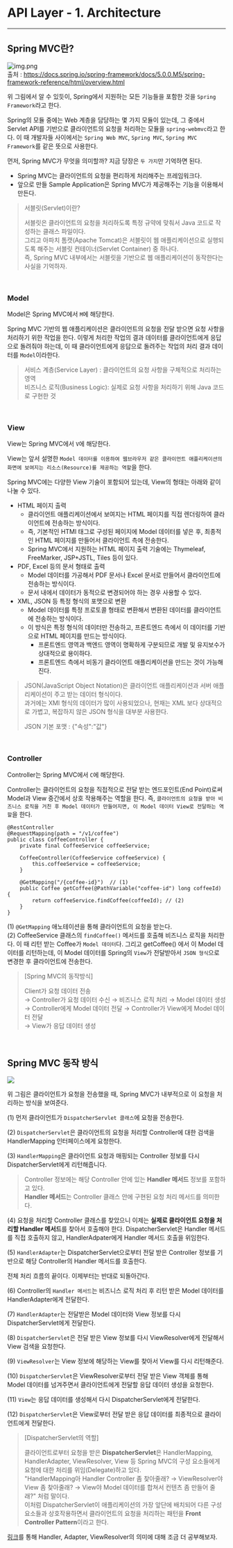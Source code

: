 # API Layer - 1. Architecture

___

## Spring MVC란?

![img.png](png/Module.png)  
출처 : https://docs.spring.io/spring-framework/docs/5.0.0.M5/spring-framework-reference/html/overview.html

위 그림에서 알 수 있듯이, Spring에서 지원하는 모든 기능들을 포함한 것을 `Spring Framework`라고 한다.

Spring의 모듈 중에는 Web 계층을 담당하는 몇 가지 모듈이 있는데, 그 중에서 Servlet API를 기반으로 클라이언트의 요청을 처리하는 모듈을 `spring-webmvc`라고 한다. 이 때 개발자들 사이에서는 `Spring Web MVC`, `Spring MVC`, `Spring MVC Framework`를 같은 뜻으로 사용한다.

먼저, Spring MVC가 무엇을 의미할까? 지금 당장은 `두 가지`만 기억하면 된다.
- Spring MVC는 클라이언트의 요청을 편리하게 처리해주는 프레임워크다.
- 앞으로 만들 Sample Application은 Spring MVC가 제공해주는 기능을 이용해서 만든다.

> 서블릿(Servlet)이란?
>
> 서블릿은 클라이언트의 요청을 처리하도록 특정 규약에 맞춰서 Java 코드로 작성하는 클래스 파일이다.  
> 그리고 아파치 톰캣(Apache Tomcat)은 서블릿이 웹 애플리케이션으로 실행되도록 해주는 서블릿 컨테이너(Servlet Container) 중 하나다.  
> 즉, Spring MVC 내부에서는 서블릿을 기반으로 웹 애플리케이션이 동작한다는 사실을 기억하자.

<br>

### Model
Model은 Spring MVC에서 `M`에 해당한다.

Spring MVC 기반의 웹 애플리케이션은 클라이언트의 요청을 전달 받으면 요청 사항을 처리하기 위한 작업을 한다. 이렇게 처리한 작업의 결과 데이터를 클라이언트에게 응답으로 돌려줘야 하는데, 이 때 클라이언트에게 응답으로 돌려주는 작업의 처리 결과 데이터를 `Model`이라한다.

> 서비스 계층(Service Layer) : 클라이언트의 요청 사항을 구체적으로 처리하는 영역  
> 비즈니스 로직(Business Logic): 실제로 요청 사항을 처리하기 위해 Java 코드로 구현한 것

<br>

### View
View는 Spring MVC에서 `V`에 해당한다.

View는 앞서 설명한 `Model 데이터를 이용하여 웹브라우저 같은 클라이언트 애플리케이션의 화면에 보여지는 리소스(Resource)를 제공하는 역할`을 한다.

Spring MVC에는 다양한 View 기술이 포함되어 있는데, View의 형태는 아래와 같이 나눌 수 있다.
- HTML 페이지 출력
    - 클라이언트 애플리케이션에서 보여지는 HTML 페이지를 직접 렌더링하여 클라이언트에 전송하는 방식이다.
    - 즉, 기본적인 HTMl 태그로 구성된 페이지에 Model 데이터를 넣은 후, 최종적인 HTML 페이지를 만들어서 클라이언트 측에 전송한다.
    - Spring MVC에서 지원하는 HTML 페이지 출력 기술에는 Thymeleaf, FreeMarker, JSP+JSTL, Tiles 등이 있다.
- PDF, Excel 등의 문서 형태로 출력
    - Model 데이터를 가공해서 PDF 문서나 Excel 문서로 만들어서 클라이언트에 전송하는 방식이다.
    - 문서 내에서 데이터가 동적으로 변경되어야 하는 경우 사용할 수 있다.
- XML, JSON 등 특정 형식의 포맷으로 변환
    - Model 데이터를 특정 프로토콜 형태로 변환해서 변환된 데이터를 클라이언트에 전송하는 방식이다.
    - 이 방식은 특정 형식의 데이터만 전송하고, 프론트엔드 측에서 이 데이터를 기반으로 HTML 페이지를 만드는 방식이다.
        - 프론트엔드 영역과 백엔드 영역이 명확하게 구분되므로 개발 및 유지보수가 상대적으로 용이하다.
        - 프론트엔드 측에서 비동기 클라이언트 애플리케이션을 만드는 것이 가능해진다.

> JSON(JavaScript Object Notation)은 클라이언트 애플리케이션과 서버 애플리케이션이 주고 받는 데이터 형식이다.  
> 과거에는 XMl 형식의 데이터가 많이 사용되었으나, 현재는 XML 보다 상대적으로 가볍고, 복잡하지 않은 JSON 형식을 대부분 사용한다.
>
> JSON 기본 포맷 : {"속성":"값"}

<br>

### Controller
Controller는 Spring MVC에서 `C`에 해당한다.

Controller는 클라이언트의 요청을 직접적으로 전달 받는 엔드포인트(End Point)로써 Model과 View 중간에서 상호 작용해주는 역할을 한다. 즉, `클라이언트의 요청을 받아 비즈니스 로직을 거친 후 Model 데이터가 만들어지면, 이 Model 데이터 View로 전달하는 역할`을 한다.

```
@RestController
@RequestMapping(path = "/v1/coffee")
public class CoffeeController {                 
    private final CoffeeService coffeeService;

    CoffeeController(CoffeeService coffeeService) {
        this.coffeeService = coffeeService;
    }

    @GetMapping("/{coffee-id}")  // (1)
    public Coffee getCoffee(@PathVariable("coffee-id") long coffeeId) {
        return coffeeService.findCoffee(coffeeId); // (2)
    }
}
```

(1) `@GetMapping` 애노테이션을 통해 클라이언트의 요청을 받는다.  
(2) CoffeeService 클래스의 `findCoffee()` 메서드를 호출해 비즈니스 로직을 처리한다. 이 때 리턴 받는 Coffee가 `Model 데이터`다.
그리고 getCoffee() 에서 이 Model 데이터를 리턴하는데, 이 Model 데이터를 Spring의 `View`가 전달받아서 `JSON 형식`으로 변경한 후 클라이언트에 전송한다.

> [Spring MVC의 동작방식]
>
> Client가 요청 데이터 전송  
> → Controller가 요청 데이터 수신 → 비즈니스 로직 처리 → Model 데이터 생성  
> → Controller에게 Model 데이터 전달 → Controller가 View에게 Model 데이터 전달  
> → View가 응답 데이터 생성

<br>

## Spring MVC 동작 방식

![](png/MVC1.gif)

위 그림은 클라이언트가 요청을 전송했을 때, Spring MVC가 내부적으로 이 요청을 처리하는 방식을 보여준다.

(1) 먼저 클라이언트가 `DispatcherServlet 클래스`에 요청을 전송한다.

(2) `DispatcherServlet`은 클라이언트의 요청을 처리할 Controller에 대한 검색을 HandlerMapping 인터페이스에게 요청한다.

(3) `HandlerMapping`은 클라이언트 요청과 매핑되는 Controller 정보를 다시 DispatcherServlet에게 리턴해줍니다.
> Controller 정보에는 해당 Controller 안에 있는 **Handler 메서드** 정보를 포함하고 있다.  
> **Handler 메서드**는 Controller 클래스 안에 구현된 요청 처리 메서드를 의미한다.

(4) 요청을 처리할 Controller 클래스를 찾았으니 이제는 **실제로 클라이언트 요청을 처리할 Handler 메서드**를 찾아서 호출해야 한다. DispatcherServlet은 Handler 메서드를 직접 호출하지 않고, HandlerAdpater에게 Handler 메서드 호출을 위임한다.

(5) `HandlerAdapter`는 DispatcherServlet으로부터 전달 받은 Controller 정보를 기반으로 해당 Controller의 Handler 메서드를 호출한다.

전체 처리 흐름의 끝이다. 이제부터는 반대로 되돌아간다.

(6) Controller의 `Handler 메서드`는 비즈니스 로직 처리 후 리턴 받은 Model 데이터를 HandlerAdapter에게 전달한다.

(7) `HandlerAdapter`는 전달받은 Model 데이터와 View 정보를 다시 DispatcherServlet에게 전달한다.

(8) `DispatcherServlet`은 전달 받은 View 정보를 다시 ViewResolver에게 전달해서 View 검색을 요청한다.

(9) `ViewResolver`는 View 정보에 해당하는 View를 찾아서 View를 다시 리턴해준다.

(10) `DispatcherServlet`은 ViewResolver로부터 전달 받은 View 객체를 통해 Model 데이터를 넘겨주면서 클라이언트에게 전달할 응답 데이터 생성을 요청한다.

(11) `View`는 응답 데이터를 생성해서 다시 DispatcherServlet에게 전달한다.

(12) `DispatcherServlet`은 View로부터 전달 받은 응답 데이터를 최종적으로 클라이언트에게 전달한다.

> [DispatcherServlet의 역할]
>
> 클라이언트로부터 요청을 받은 **DispatcherServlet**은 HandlerMapping, HandlerAdapter, ViewResolver, View 등 Spring MVC의 구성 요소들에게 요청에 대한 처리를 위임(Delegate)하고 있다.  
> "HandlerMapping아 Handler Controller 좀 찾아줄래? → ViewResolver야 View 좀 찾아줄래? → View야 Model 데이터를 합쳐서 컨텐츠 좀 만들어 줄래?" 처럼 말이다.  
> 이처럼 DispatcherServlet이 애플리케이션의 가장 앞단에 배치되어 다른 구성요소들과 상호작용하면서 클라이언트의 요청을 처리하는 패턴을 **Front Controller Pattern**이라고 한다.

[링크][Link]를 통해 Handler, Adapter, ViewResolver의 의미에 대해 조금 더 공부해보자.

[Link]: https://itvillage.tistory.com/entry/Spring-MVC의-동작-방식-추가-설명
